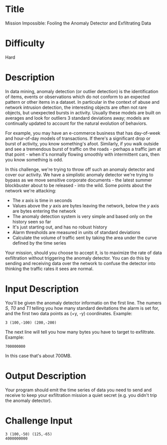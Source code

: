 # Title

Mission Impossible: Fooling the Anomaly Detector and Exfiltrating Data

# Difficulty

Hard

# Description

In data mining, anomaly detection (or outlier detection) is the identification of items, events or observations which do not conform to an expected pattern or other items in a dataset. In particular in the context of abuse and network intrusion detection, the interesting objects are often not rare objects, but unexpected bursts in activity. Usually these models are built on averages and look for outliers 3 standard deviations away; models are continually updated to account for the natural evolution of behaviors. 

For example, you may have an e-commerce business that has day-of-week and hour-of-day models of transactions. If there's a significant drop or burst of activity, you know something's afoot. Similarly, if you walk outside and see a tremendous burst of traffic on the roads - perhaps a traffic jam at that point - when it's normally flowing smoothly with intermittent cars, then you know something is odd. 

In this challenge, we're trying to throw off such an anomaly detector and cover our activity. We have a simplistic anomaly detector we're trying to bypass as we move sensitive corporate documents - the latest summer blockbuster about to be released - into the wild. Some points about the network we're attacking:

* The *x* axis is time in seconds
* Values above the *y* axis are bytes leaving the network, below the *y* axis are bytes entering the network
* The anomaly detection system is very simple and based only on the history seen so far
* It's just starting out, and has no robust history
* Alarm thresholds are measured in units of standard deviations
* Calculate the volume of traffic sent by taking the area under the curve defined by the time series 

Your mission, should you choose to accept it, is to maximize the rate of data exfiltration without triggering the anomaly detector. You can do this by sending and receiving data over the network to confuse the detector into thinking the traffic rates it sees are normal. 

# Input Description

You'll be given the anomaly detector informatio on the first line. The numers *S*, *T0* and *T1* telling you how many standard devitations the alarm is set for, and the first two data points as (+y, -y) coordinates. Example:

    3 (100,-100) (200,-200)

The next line will tell you how many bytes you have to target to exfiltrate. Example:

    700000000

In this case that's about 700MB. 

# Output Description

Your program should emit the time series of data you need to send and receive to keep your exfiltration mission a quiet secret (e.g. you didn't trip the anomaly detector). 

# Challenge Input

    3 (100,-50) (125,-65)
    4000000000
